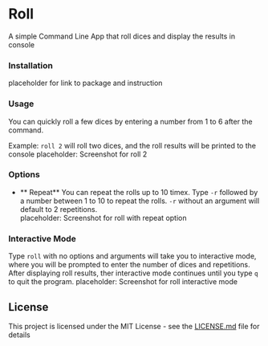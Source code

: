 #  Roll

A simple Command Line App that roll dices and display the results in console

### Installation
placeholder for link to package and instruction

### Usage

You can quickly roll a few dices by entering a number from 1 to 6 after the command.

Example: ```roll 2``` will roll two dices, and the roll results will be printed to the console
placeholder: Screenshot for roll 2

### Options

* ** Repeat**
You can repeat the rolls up to 10 timex.  Type ```-r``` followed by a number between 1 to 10 to repeat the rolls.  ```-r``` without an argument will default to 2 repetitions.  
placeholder:  Screenshot for roll with repeat option

### Interactive Mode
Type ```roll```  with no options and arguments will take you to interactive mode, where you will be prompted to enter the number of dices and repetitions.  After displaying roll results, ther interactive mode continues until you type ```q``` to quit the program. 
placeholder:  Screenshot for roll interactive mode

## License

This project is licensed under the MIT License - see the [LICENSE.md](LICENSE.md) file for details

